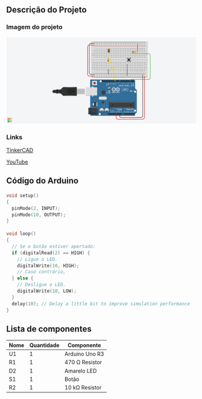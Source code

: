 ## Descrição do Projeto

### Imagem do projeto


![TinkerCAD](./Template.png)

### Links
[TinkerCAD](https://www.tinkercad.com/things/8D2X1TflrKy/editel?sharecode=20K3g4wz07Z_4x3juZV1Vb9DiEr1QI_hnzYElNrlzfw)

[YouTube](https://youtu.be/CrHJj4OQ6Sw?si=79bG3Z-DqjfYXIxq)

## Código do Arduino

```c
void setup()
{
  pinMode(2, INPUT);
  pinMode(10, OUTPUT);
}

void loop()
{
  // Se o botão estiver apertado:
  if (digitalRead(2) == HIGH) {
    // Ligue o LED.
    digitalWrite(10, HIGH);
    // Caso contrário,
  } else {
    // Desligue o LED.
    digitalWrite(10, LOW);
  }
  delay(10); // Delay a little bit to improve simulation performance
}
```

## Lista de componentes

| Nome | Quantidade | Componente |
|---|---|---|
| U1 | 1 |  Arduino Uno R3 |
| R1 | 1 | 470 Ω Resistor |
| D2 | 1 | Amarelo LED |
| S1 | 1 |  Botão |
| R2 | 1 | 10 kΩ Resistor |